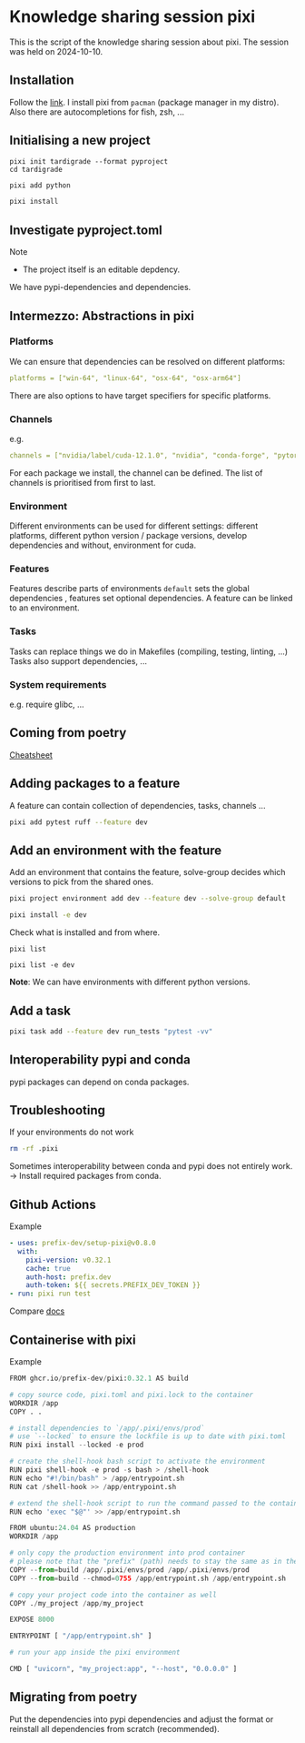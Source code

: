 # Knowledge sharing session pixi
This is the script of the knowledge sharing session about pixi. The session was held on 2024-10-10.

## Installation
Follow the [link](https://pixi.sh/latest/#installation). I install pixi from `pacman` (package manager in my distro). Also there are autocompletions for fish, zsh, ...

## Initialising a new project
```batch
pixi init tardigrade --format pyproject
cd tardigrade
```

```bash
pixi add python
```

```bash
pixi install 
```
## Investigate pyproject.toml
Note
- The project itself is an editable depdency.

We have pypi-dependencies and dependencies.

## Intermezzo: Abstractions in pixi

### Platforms
We can ensure that dependencies can be resolved on different platforms:
```yaml
platforms = ["win-64", "linux-64", "osx-64", "osx-arm64"]
```

There are also options to have target specifiers for specific platforms.
### Channels
e.g.
```yaml
channels = ["nvidia/label/cuda-12.1.0", "nvidia", "conda-forge", "pytorch"]
```
For each package we install, the channel can be defined. The list of channels is prioritised from first to last.
### Environment
Different environments can be used for different settings: different platforms, different python version / package versions, develop dependencies and without, environment for cuda.

### Features
Features describe parts of environments 
`default` sets the global dependencies , features set optional dependencies. A feature can be linked to an environment.

### Tasks
Tasks can replace things we do in Makefiles (compiling, testing, linting, ...)
Tasks also support dependencies, ...

### System requirements
e.g. require glibc, ...


## Coming from poetry
[Cheatsheet](https://pixi.sh/latest/switching_from/poetry/#quick-look-at-the-differences)
## Adding packages to a feature
A feature can contain collection of dependencies, tasks, channels ...

```bash
pixi add pytest ruff --feature dev
```

## Add an environment with the feature
Add an environment that contains the feature, solve-group decides which versions to pick from the shared ones.
```bash
pixi project environment add dev --feature dev --solve-group default
```

```bash
pixi install -e dev
```

Check what is installed and from where.
```shell
pixi list
```

```shell
pixi list -e dev
```

**Note**: We can have environments with different python versions.

## Add a task
```bash
pixi task add --feature dev run_tests "pytest -vv"
```

## Interoperability pypi and conda
pypi packages can depend on conda packages.

## Troubleshooting
If your environments do not work
```bash
rm -rf .pixi
```

Sometimes interoperability between conda and pypi does not entirely work. -> Install required packages from conda.

## Github Actions
Example
```yaml
- uses: prefix-dev/setup-pixi@v0.8.0
  with:
    pixi-version: v0.32.1
    cache: true
    auth-host: prefix.dev
    auth-token: ${{ secrets.PREFIX_DEV_TOKEN }}
- run: pixi run test
```

Compare [docs](https://pixi.sh/latest/advanced/github_actions/)

## Containerise with pixi
Example
```python
FROM ghcr.io/prefix-dev/pixi:0.32.1 AS build

# copy source code, pixi.toml and pixi.lock to the container
WORKDIR /app
COPY . .

# install dependencies to `/app/.pixi/envs/prod`
# use `--locked` to ensure the lockfile is up to date with pixi.toml
RUN pixi install --locked -e prod

# create the shell-hook bash script to activate the environment
RUN pixi shell-hook -e prod -s bash > /shell-hook
RUN echo "#!/bin/bash" > /app/entrypoint.sh
RUN cat /shell-hook >> /app/entrypoint.sh

# extend the shell-hook script to run the command passed to the container
RUN echo 'exec "$@"' >> /app/entrypoint.sh

FROM ubuntu:24.04 AS production
WORKDIR /app

# only copy the production environment into prod container
# please note that the "prefix" (path) needs to stay the same as in the build container
COPY --from=build /app/.pixi/envs/prod /app/.pixi/envs/prod
COPY --from=build --chmod=0755 /app/entrypoint.sh /app/entrypoint.sh

# copy your project code into the container as well
COPY ./my_project /app/my_project

EXPOSE 8000

ENTRYPOINT [ "/app/entrypoint.sh" ]

# run your app inside the pixi environment

CMD [ "uvicorn", "my_project:app", "--host", "0.0.0.0" ]
```


## Migrating from poetry
Put the dependencies into pypi dependencies and adjust the format or reinstall all dependencies from scratch (recommended).